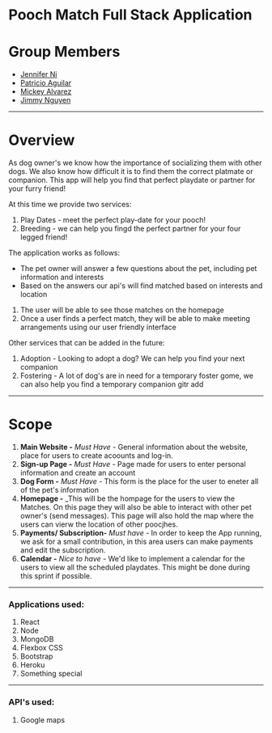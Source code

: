 # Pooch Match Full Stack Application

# Group Members
- [Jennifer Ni](https://github.com/SleepyJen)
- [Patricio Aguilar](https://github.com/elpat77)
- [Mickey Alvarez](https://github.com/awwmicky)
- [Jimmy Nguyen](https://github.com/jimnguyen26)

---

# Overview
As dog owner's we know how the importance of socializing them with other dogs. We also know how difficult it is to find them the correct platmate or companion. This app will help you find that perfect playdate or partner for your furry friend! 

At this time we provide two services:
1. Play Dates - meet the perfect play-date for your pooch!
2. Breeding - we can help you fingd the perfect partner for your four legged friend!

 The application works as follows:
* The pet owner will answer a few questions about the pet, including pet information and interests
* Based on the answers our api's will find matched based on interests and location
1. The user will be able to see those matches on the homepage
2. Once a user finds a perfect match, they will be able to make meeting arrangements using our user friendly interface 


Other services that can be added in the future:
1. Adoption  - Looking to adopt a dog? We can help you find your next companion
2. Fostering - A lot of dog's are in need for a temporary foster gome, we can also help you find a temporary companion
gitr add 
---

# Scope

1. **Main Website -** _Must Have -_ General information about the website, place for users to create acoounts and log-in.
2. **Sign-up Page -** _Must Have -_ Page made for users to enter personal information and create an account
3. **Dog Form -**  _Must Have -_ This form is the place for the user to eneter all of the pet's information
4. **Homepage -** _This will be the hompage for the users to view the Matches. On this page they will also be able to interact with other pet owner's (send messages). This page will also hold the map where the users can vierw the location of other poocjhes.
5. **Payments/ Subscription-** _Must have -_  In order to keep the App running, we ask for a small contribution, in this area users can make payments and edit the subscription. 
6. **Calendar -** _Nice to have -_ We'd like to implement a calendar for the users to view all the scheduled playdates. This might be done during this sprint if possible.

---
### Applications used: 
1. React
2. Node
2. MongoDB
3. Flexbox CSS
4. Bootstrap
5. Heroku
6. Something special

---
### API's used:
1. Google maps